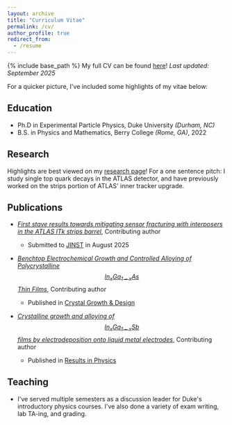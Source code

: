 ```yaml
---
layout: archive
title: "Curriculum Vitae"
permalink: /cv/
author_profile: true
redirect_from:
  - /resume
---
```


{% include base_path %}
My full CV can be found [here](../files/CV.pdf)! *Last updated: September 2025*

For a quicker picture, I've included some highlights of my vitae below:

Education
------
* Ph.D in Experimental Particle Physics, Duke University *(Durham, NC)*
* B.S. in Physics and Mathematics, Berry College *(Rome, GA)*, 2022

Research
------
Highlights are best viewed on my [research page](about:blank)! For a one sentence pitch: I study single top quark decays in the ATLAS detector, and have previously worked on the strips portion of ATLAS' inner tracker upgrade.
  
Publications
------
* *[First stave results towards mitigating sensor fracturing with interposers in the ATLAS ITk strips barrel](https://arxiv.org/pdf/2508.18015)*, Contributing author
  * Submitted to [JINST](https://iopscience.iop.org/journal/1748-0221) in August 2025
  
* *[Benchtop Electrochemical Growth and Controlled Alloying of Polycrystalline $$In_xGa_{1-x}As$$ Thin Films](http://dx.doi.org/10.1021/acs.cgd.2c00241)*, Contributing author
  * Published in [Crystal Growth & Design](https://pubs.acs.org/journal/cgdefu)

* *[Crystalline growth and alloying of $$In_xGa_{1-x}Sb$$ films by electrodeposition onto liquid metal electrodes](http://dx.doi.org/10.1016/j.rinp.2021.103857)*, Contributing author
  * Published in [Results in Physics](https://www.sciencedirect.com/journal/results-in-physics)
  

Teaching
------
* I've served multiple semesters as a discussion leader for Duke's introductory physics courses. I've also done a variety of exam writing, lab TA-ing, and grading.
